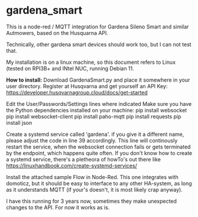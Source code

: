 # gardena_smart

This is a node-red / MQTT integration for Gardena Sileno Smart and similar Autmowers, based on the Husquarna API.

Technically, other gardena smart devices should work too, but I can not test that.

My installation is on a linux machine, so this document refers to Linux (tested on RPI3B+ and INtel NUC, running Debian 11.

**How to install:**
Download GardenaSmart.py and place it somewhere in your user directory.
Register at Husqvarna and get yourself an API Key:
https://developer.husqvarnagroup.cloud/docs/get-started

Edit the User/Passwords/Settings lines where indicated
Make sure you have the Python dependencies installed on your machine:
pip install websocket
pip install websocket-client
pip install paho-mqtt
pip install requests
pip install json

Create a systemd service called 'gardena'. if you give it a different name, please adjust the code in line 39 accordingly.
This line will continously restart the service, when the websocket connection fails or gets terminated by the endpoint, which happens quite often.
If you don't know how to create a systemd service, there's a pletheora of howTo's out there like 
https://linuxhandbook.com/create-systemd-services/

Install the attached sample Flow in Node-Red. This one integrates with domoticz, but it should be easy to interface to any other HA-system, as long as it understands MQTT (if your's doesn't, it is most likely crap anyway).

I have this running for 3 years now, sometimes they make unexpected changes to the API.
For now it works as is.
